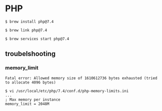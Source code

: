 # PHP

```
$ brew install php@7.4
```

```
$ brew link php@7.4
```

```
$ brew services start php@7.4
```

## troubelshooting

### memory_limit

```
Fatal error: Allowed memory size of 1610612736 bytes exhausted (tried to allocate 4096 bytes)
```

```
$ vi /usr/local/etc/php/7.4/conf.d/php-memory-limits.ini
...
; Max memory per instance
memory_limit = 2048M
```
